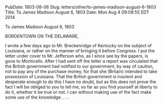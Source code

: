 PubDate: 1803-08-06
Slug: letters/other/to-james-madison-august-6-1803
Title: To James Madison  August 6, 1803
Date: Mon Aug  4 09:08:55 EDT 2014

   To James Madison  August 6, 1803

   BORDENTOWN ON THE DELAWARE,

   I wrote a few days ago to Mr. Breckenridge of Kentucky on the subject of
   Louisiana, or rather on the manner of bringing it before Congress. I put
   the letter under cover to Mr. Jefferson who, as I since see by the papers,
   is gone to Monticello. After I had sent off the letter a report was
   circulated that the British government had notified to our government, by
   way of caution, not to pay any of the purchase money, for that she
   (Britain) intended to take possession of Louisiana. That the British
   government is insolent and desperate enough to do this I have no doubt,
   but as this does not prove the fact I will be obliged to you to tell me,
   so far as you find yourself at liberty to do it, whether it be true or
   not. I can without making use of the fact make some use of the knowledge.
   . . .

    
